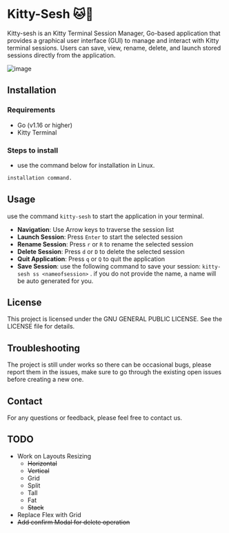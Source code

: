# Kitty-Sesh 🐱🚬

Kitty-sesh is an Kitty Terminal Session Manager, Go-based application that provides a graphical user interface (GUI) to manage and interact with Kitty terminal sessions. Users can save, view, rename, delete, and launch stored sessions directly from the application.

![image](https://github.com/Raghav-rv28/kitty-sesh/assets/62635473/70ae0a80-85b9-427b-9444-950cf7eafe0e)

## Installation

### Requirements

- Go (v1.16 or higher)
- Kitty Terminal

### Steps to install

- use the command below for installation in Linux.

```sh
installation command.
```

## Usage

use the command `kitty-sesh` to start the application in your terminal.

- **Navigation**: Use Arrow keys to traverse the session list
- **Launch Session**: Press `Enter` to start the selected session
- **Rename Session**: Press `r` or `R` to rename the selected session
- **Delete Session**: Press `d` or `D` to delete the selected session
- **Quit Application**: Press `q` or `Q` to quit the application
- **Save Session**: use the following command to save your session: `kitty-sesh ss <nameofsession>` . if you do not provide the name, a name will be auto generated for you.

## License

This project is licensed under the GNU GENERAL PUBLIC LICENSE. See the LICENSE file for details.

## Troubleshooting

The project is still under works so there can be occasional bugs, please report them in the issues, make sure to go through the existing open issues before creating a new one.

## Contact

For any questions or feedback, please feel free to contact us.

## TODO

- Work on Layouts Resizing
  - ~~Horizontal~~
  - ~~Vertical~~
  - Grid
  - Split
  - Tall
  - Fat
  - ~~Stack~~
- Replace Flex with Grid
- ~~Add confirm Modal for delete operation~~
